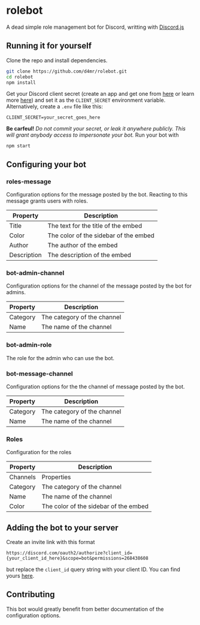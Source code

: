 # rolebot
A dead simple role management bot for Discord, writting with [Discord.js](https://discord.js.org/)

## Running it for yourself
Clone the repo and install dependencies.

```bash
git clone https://github.com/d4mr/rolebot.git
cd rolebot
npm install
```

Get your Discord client secret (create an app and get one from [here](https://discord.com/developers/applications) or learn more [here](https://discord.com/developers/docs/intro)) and set it as the `CLIENT_SECRET` environment variable. Alternatively, create a `.env` file like this:
```TXT:.env
CLIENT_SECRET=your_secret_goes_here
```
**Be carfeul!** *Do not commit your secret, or leak it anywhere publicly. This will grant anybody access to impersonate your bot.*
Run your bot with
```
npm start
```

## Configuring your bot

### roles-message

Configuration options for the message posted by the bot. Reacting to this message grants users with roles.

| Property | Description |
|--------  | --------------- |
| Title    | The text for the title of the embed |
| Color    | The color of the sidebar of the embed |
| Author   | The author of the embed |
| Description | The description of the embed |

### bot-admin-channel

Configuration options for the channel of the message posted by the bot for admins.

| Property | Description |
|--------  | --------------- |
| Category | The category of the channel |
| Name     | The name of the channel |

### bot-admin-role

The role for the admin who can use the bot.

### bot-message-channel

Configuration options for the the channel of message posted by the bot.

| Property | Description |
|--------  | --------------- |
| Category | The category of the channel |
| Name     | The name of the channel |

### Roles

Configuration for the roles

| Property | Description |
|--------  | --------------- |
| Channels | Properties |
| Category | The category of the channel |
| Name     | The name of the channel |
| Color    | The color of the sidebar of the embed |

## Adding the bot to your server
Create an invite link with this format 
```
https://discord.com/oauth2/authorize?client_id={your_client_id_here}&scope=bot&permissions=268438608
```
but replace the `client_id` query string with your client ID. You can find yours [here](https://discord.com/developers/applications).

## Contributing
This bot would greatly benefit from better documentation of the configuration options.
